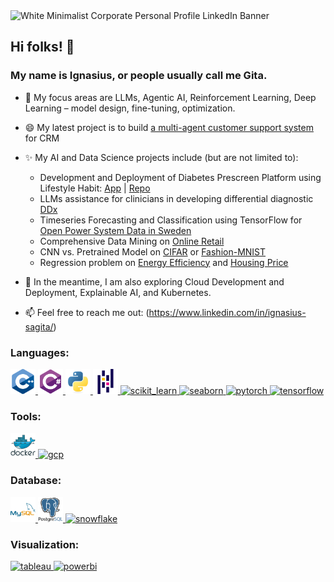 <img width="1584" height="396" alt="White Minimalist Corporate Personal Profile LinkedIn Banner" src="https://github.com/user-attachments/assets/8e65d926-e5e2-45f7-852a-950930fe4b0d" />

## Hi folks! 👋
### My name is Ignasius, or people usually call me Gita.
- 🌱 My focus areas are LLMs, Agentic AI, Reinforcement Learning, Deep Learning – model design, fine-tuning, optimization.
- 😄 My latest project is to build [a multi-agent customer support system](https://github.com/ignsagita/chatbot-multi-agents) for CRM 
- ✨ My AI and Data Science projects include (but are not limited to):
  - Development and Deployment of Diabetes Prescreen Platform using Lifestyle Habit: [App](https://diabetes-prescreen.streamlit.app/) | [Repo](https://github.com/ignsagita/class-diabetes-lifestyle)
  - LLMs assistance for clinicians in developing differential diagnostic [DDx](https://github.com/ignsagita/nlp-ddx)
  - Timeseries Forecasting and Classification using TensorFlow for [Open Power System Data in Sweden](https://github.com/ignsagita/timeseries-nn)
  - Comprehensive Data Mining on [Online Retail](https://github.com/ignsagita/data-mining_online-retail)
  - CNN vs. Pretrained Model on [CIFAR](https://github.com/ignsagita/cnn-resnet-cifar) or [Fashion-MNIST](https://github.com/ignsagita/neuralnets-fashionmnist)
  - Regression problem on [Energy Efficiency](https://github.com/ignsagita/energy-regression) and [Housing Price](https://github.com/ignsagita/regression-nn-housing) 
  
- 📒 In the meantime, I am  also exploring Cloud Development and Deployment, Explainable AI, and Kubernetes.
- 📫 Feel free to reach me out: (https://www.linkedin.com/in/ignasius-sagita/)

<p align="left">
</p>

<h3 align="left">Languages:</h3>
<p align="left"> 
<a href="https://www.w3schools.com/cpp/" target="_blank" rel="noreferrer"> <img src="https://raw.githubusercontent.com/devicons/devicon/master/icons/cplusplus/cplusplus-original.svg" alt="cplusplus" width="40" height="40"/> </a> 
<a href="https://www.w3schools.com/cs/" target="_blank" rel="noreferrer"> <img src="https://raw.githubusercontent.com/devicons/devicon/master/icons/csharp/csharp-original.svg" alt="csharp" width="40" height="40"/> </a> 
<a href="https://www.python.org" target="_blank" rel="noreferrer"> <img src="https://raw.githubusercontent.com/devicons/devicon/master/icons/python/python-original.svg" alt="python" width="40" height="40"/> </a>
<a href="https://pandas.pydata.org/" target="_blank" rel="noreferrer"> <img src="https://raw.githubusercontent.com/devicons/devicon/2ae2a900d2f041da66e950e4d48052658d850630/icons/pandas/pandas-original.svg" alt="pandas" width="40" height="40"/> </a>
<a href="https://scikit-learn.org/" target="_blank" rel="noreferrer"> <img src="https://upload.wikimedia.org/wikipedia/commons/0/05/Scikit_learn_logo_small.svg" alt="scikit_learn" width="40" height="40"/> </a>
<a href="https://seaborn.pydata.org/" target="_blank" rel="noreferrer"> <img src="https://seaborn.pydata.org/_images/logo-mark-lightbg.svg" alt="seaborn" width="40" height="40"/> </a>
<a href="https://pytorch.org/" target="_blank" rel="noreferrer"> <img src="https://www.vectorlogo.zone/logos/pytorch/pytorch-icon.svg" alt="pytorch" width="40" height="40"/> </a> 
<a href="https://www.tensorflow.org" target="_blank" rel="noreferrer"> <img src="https://www.vectorlogo.zone/logos/tensorflow/tensorflow-icon.svg" alt="tensorflow" width="40" height="40"/> </a> </p>

<h3 align="left">Tools:</h3>
<a href="https://www.docker.com/" target="_blank" rel="noreferrer"> <img src="https://raw.githubusercontent.com/devicons/devicon/master/icons/docker/docker-original-wordmark.svg" alt="docker" width="40" height="40"/> </a> 
<a href="https://cloud.google.com" target="_blank" rel="noreferrer"> <img src="https://www.vectorlogo.zone/logos/google_cloud/google_cloud-icon.svg" alt="gcp" width="40" height="40"/> </a> 

<h3 align="left">Database:</h3>
<a href="https://www.mysql.com/" target="_blank" rel="noreferrer"> <img src="https://raw.githubusercontent.com/devicons/devicon/master/icons/mysql/mysql-original-wordmark.svg" alt="mysql" width="40" height="40"/> </a> 
<a href="https://www.postgresql.org" target="_blank" rel="noreferrer"> <img src="https://raw.githubusercontent.com/devicons/devicon/master/icons/postgresql/postgresql-original-wordmark.svg" alt="postgresql" width="40" height="40"/> </a>
<a href="https://www.snowflake.com/en/" target="_blank" rel="noreferrer"> <img src="https://lh3.googleusercontent.com/5mfoFkq8ny0K9hEAe0eMouZrT8ijJ8lQ7_MEQQW01dMMwDbYpcHBxi1gp0x91kUMqMaztM-vxRSsaskiZg0" alt="snowflake" width="100" height="100"/> </a>

<h3 align="left">Visualization:</h3>
<a href="https://www.tableau.com/" target="_blank" rel="noreferrer"> <img src="https://www.tableau.com/themes/custom/tableau_www/logo.v2.svg" alt="tableau" width="60" height="60"/> </a>
<a href="https://www.microsoft.com/sv-se/power-platform/products/power-bi?market=se" target="_blank" rel="noreferrer"> <img src="http://cdn-dynmedia-1.microsoft.com/is/image/microsoftcorp/Hero_BPI_icon1?resMode=sharp2&op_usm=1.5,0.65,15,0&wid=96&hei=96&qlt=100&fmt=png-alpha&fit=constrain" alt="powerbi" width="40" height="40"/> </a>


<!--
**ignsagita/ignsagita** is a ✨ _special_ ✨ repository because its `README.md` (this file) appears on your GitHub profile.

Here are some ideas to get you started:

- 🔭 I’m currently working on ...
- 🌱 I’m currently learning ...
- 👯 I’m looking to collaborate on ...
- 🤔 I’m looking for help with ...
- 💬 Ask me about ...
- 📫 How to reach me: ...
- 😄 Pronouns: ...
- ⚡ Fun fact: ...
-->
